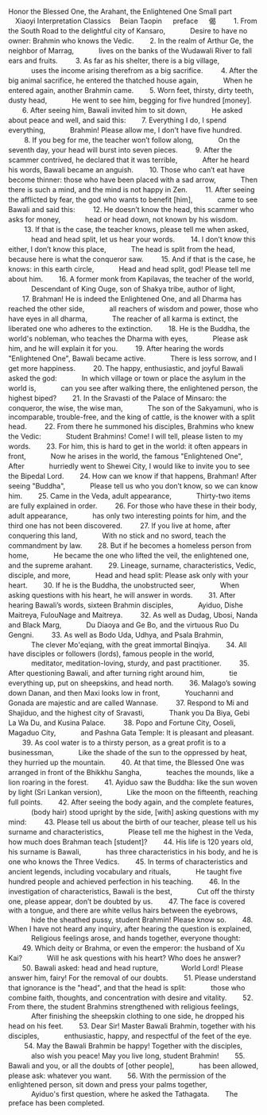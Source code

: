 Honor the Blessed One, the Arahant, the Enlightened One
Small part
　Xiaoyi Interpretation Classics
　Beian Taopin
　 preface 　 偈
　　 1. From the South Road to the delightful city of Kansaro,
　　　 Desire to have no owner: Brahmin who knows the Vedic.
　　2. In the realm of Arthur Ge, the neighbor of Marrag,
　　　 lives on the banks of the Wudawali River to fall ears and fruits.
　　 3. As far as his shelter, there is a big village,
　　　 uses the income arising therefrom as a big sacrifice.
　　 4. After the big animal sacrifice, he entered the thatched house again,
　　　 When he entered again, another Brahmin came.
　　5. Worn feet, thirsty, dirty teeth, dusty head,
　　　 He went to see him, begging for five hundred [money].
　　6. After seeing him, Bawali invited him to sit down,
　　　 He asked about peace and well, and said this:
　　7. Everything I do, I spend everything,
　　　 Brahmin! Please allow me, I don't have five hundred.
　　 8. If you beg for me, the teacher won’t follow along,
　　　 On the seventh day, your head will burst into seven pieces.
　　 9. After the scammer contrived, he declared that it was terrible,
　　　 After he heard his words, Bawali became an anguish.
　　10. Those who can’t eat have become thinner: those who have been placed with a sad arrow,
　　　 Then there is such a mind, and the mind is not happy in Zen.
　　 11. After seeing the afflicted by fear, the god who wants to benefit [him],
　　　 came to see Bawali and said this:
　　 12. He doesn’t know the head, this scammer who asks for money,
　　　 head or head down, not known by his wisdom.
　　 13. If that is the case, the teacher knows, please tell me when asked,
　　　 head and head split, let us hear your words.
　　14. I don’t know this either, I don’t know this place,
　　　 The head is split from the head, because here is what the conqueror saw.
　　 15. And if that is the case, he knows: in this earth circle,
　　　 Head and head split, god! Please tell me about him.
　　16. A former monk from Kapilavas, the teacher of the world,
　　　 Descendant of King Ouge, son of Shakya tribe, author of light,
　　17. Brahman! He is indeed the Enlightened One, and all Dharma has reached the other side,
　　　 all reachers of wisdom and power, those who have eyes in all dharma,
　　　 The reacher of all karma is extinct, the liberated one who adheres to the extinction.
　　18. He is the Buddha, the world's nobleman, who teaches the Dharma with eyes,
　　　 Please ask him, and he will explain it for you.
　　 19. After hearing the words "Enlightened One", Bawali became active.
　　　 There is less sorrow, and I get more happiness.
　　 20. The happy, enthusiastic, and joyful Bawali asked the god:
　　　 In which village or town or place the asylum in the world is,
　　　 can you see after walking there, the enlightened person, the highest biped?
　　21. In the Sravasti of the Palace of Minsaro: the conqueror, the wise, the wise man,
　　　 The son of the Sakyamuni, who is incomparable, trouble-free, and the king of cattle, is the knower with a split head.
　　 22. From there he summoned his disciples, Brahmins who knew the Vedic:
　　　 Student Brahmins! Come! I will tell, please listen to my words.
　　23. For him, this is hard to get in the world: it often appears in front,
　　　 Now he arises in the world, the famous "Enlightened One",
After 　　　 hurriedly went to Shewei City, I would like to invite you to see the Bipedal Lord.
　　24. How can we know if that happens, Brahman! After seeing "Buddha",
　　　 Please tell us who you don’t know, so we can know him.
　　25. Came in the Veda, adult appearance,
　　　 Thirty-two items are fully explained in order.
　　 26. For those who have these in their body, adult appearance,
　　　 has only two interesting points for him, and the third one has not been discovered.
　　 27. If you live at home, after conquering this land,
　　　 With no stick and no sword, teach the commandment by law.
　　28. But if he becomes a homeless person from home,
　　　 He became the one who lifted the veil, the enlightened one, and the supreme arahant.
　　29. Lineage, surname, characteristics, Vedic, disciple, and more,
　　　 Head and head split: Please ask only with your heart.
　　30. If he is the Buddha, the unobstructed seer,
　　　 When asking questions with his heart, he will answer in words.
　　31. After hearing Bawali’s words, sixteen Brahmin disciples,
　　　 Ayiduo, Dishe Maitreya, FulouNage and Maitreya.
　　 32. As well as Dudag, Ubosi, Nanda and Black Marg,
　　　 Du Diaoya and Ge Bo, and the virtuous Ruo Du Gengni.
　　 33. As well as Bodo Uda, Udhya, and Psala Brahmin,
　　　 The clever Mo'eqiang, with the great immortal Binqiya.
　　34. All have disciples or followers (lords), famous people in the world,
　　　 meditator, meditation-loving, sturdy, and past practitioner.
　　 35. After questioning Bawali, and after turning right around him,
　　　 tie everything up, put on sheepskins, and head north.
　　36. Malago’s sowing down Danan, and then Maxi looks low in front,
　　　 Youchanni and Gonada are majestic and are called Wannase.
　　 37. Respond to Mi and Shajiduo, and the highest city of Sravasti,
　　　 Thank you Da Biya, Gebi La Wa Du, and Kusina Palace.
　　 38. Popo and Fortune City, Ooseli, Magaduo City,
　　　 and Pashna Gata Temple: It is pleasant and pleasant.
　　39. As cool water is to a thirsty person, as a great profit is to a businessman,
　　　 Like the shade of the sun to the oppressed by heat, they hurried up the mountain.
　　40. At that time, the Blessed One was arranged in front of the Bhikkhu Sangha,
　　　 teaches the mounds, like a lion roaring in the forest.
　　41. Ayiduo saw the Buddha: like the sun woven by light (Sri Lankan version),
　　　 Like the moon on the fifteenth, reaching full points.
　　42. After seeing the body again, and the complete features,
　　　 (body hair) stood upright by the side, [with] asking questions with my mind:
　　 43. Please tell us about the birth of our teacher, please tell us his surname and characteristics,
　　　 Please tell me the highest in the Veda, how much does Brahman teach [student]?
　　44. His life is 120 years old, his surname is Bawali,
　　　 has three characteristics in his body, and he is one who knows the Three Vedics.
　　45. In terms of characteristics and ancient legends, including vocabulary and rituals,
　　　 He taught five hundred people and achieved perfection in his teaching.
　　46. In the investigation of characteristics, Bawali is the best,
　　　 Cut off the thirsty one, please appear, don’t be doubted by us.
　　47. The face is covered with a tongue, and there are white vellus hairs between the eyebrows,
　　　 hide the sheathed pussy, student Brahmin! Please know so.
　　48. When I have not heard any inquiry, after hearing the question is explained,
　　　 Religious feelings arose, and hands together, everyone thought:
　　49. Which deity or Brahma, or even the emperor: the husband of Xu Kai?
　　　 Will he ask questions with his heart? Who does he answer?
　　50. Bawali asked: head and head rupture,
　　　World Lord! Please answer him, fairy! For the removal of our doubts.
　　51. Please understand that ignorance is the "head", and that the head is split:
　　　 those who combine faith, thoughts, and concentration with desire and vitality.
　　52. From there, the student Brahmins strengthened with religious feelings,
　　　 After finishing the sheepskin clothing to one side, he dropped his head on his feet.
　　53. Dear Sir! Master Bawali Brahmin, together with his disciples,
　　　 enthusiastic, happy, and respectful of the feet of the eye.
　　 54. May the Bawali Brahmin be happy! Together with the disciples,
　　　 also wish you peace! May you live long, student Brahmin!
　　55. Bawali and you, or all the doubts of [other people],
　　　 has been allowed, please ask: whatever you want.
　　56. With the permission of the enlightened person, sit down and press your palms together,
　　　 Ayiduo's first question, where he asked the Tathagata.
　　The preface has been completed.
